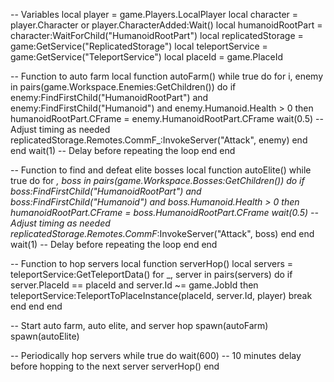 -- Variables
local player = game.Players.LocalPlayer
local character = player.Character or player.CharacterAdded:Wait()
local humanoidRootPart = character:WaitForChild("HumanoidRootPart")
local replicatedStorage = game:GetService("ReplicatedStorage")
local teleportService = game:GetService("TeleportService")
local placeId = game.PlaceId

-- Function to auto farm
local function autoFarm()
    while true do
        for i, enemy in pairs(game.Workspace.Enemies:GetChildren()) do
            if enemy:FindFirstChild("HumanoidRootPart") and enemy:FindFirstChild("Humanoid") and enemy.Humanoid.Health > 0 then
                humanoidRootPart.CFrame = enemy.HumanoidRootPart.CFrame
                wait(0.5)  -- Adjust timing as needed
                replicatedStorage.Remotes.CommF_:InvokeServer("Attack", enemy)
            end
        end
        wait(1)  -- Delay before repeating the loop
    end
end

-- Function to find and defeat elite bosses
local function autoElite()
    while true do
        for _, boss in pairs(game.Workspace.Bosses:GetChildren()) do
            if boss:FindFirstChild("HumanoidRootPart") and boss:FindFirstChild("Humanoid") and boss.Humanoid.Health > 0 then
                humanoidRootPart.CFrame = boss.HumanoidRootPart.CFrame
                wait(0.5)  -- Adjust timing as needed
                replicatedStorage.Remotes.CommF_:InvokeServer("Attack", boss)
            end
        end
        wait(1)  -- Delay before repeating the loop
    end
end

-- Function to hop servers
local function serverHop()
    local servers = teleportService:GetTeleportData()
    for _, server in pairs(servers) do
        if server.PlaceId == placeId and server.Id ~= game.JobId then
            teleportService:TeleportToPlaceInstance(placeId, server.Id, player)
            break
        end
    end
end

-- Start auto farm, auto elite, and server hop
spawn(autoFarm)
spawn(autoElite)

-- Periodically hop servers
while true do
    wait(600)  -- 10 minutes delay before hopping to the next server
    serverHop()
end
